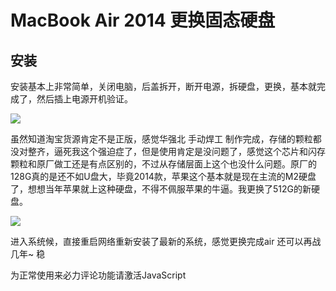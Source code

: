 # MacBook Air 2014 更换固态硬盘

## 安装

安装基本上非常简单，关闭电脑，后盖拆开，断开电源，拆硬盘，更换，基本就完成了，然后插上电源开机验证。

![](https://wx3.sinaimg.cn/mw690/7afc57f8gy1gptre6efx7j21hc0u0aej.jpg)

虽然知道淘宝货源肯定不是正版，感觉华强北 手动焊工 制作完成，存储的颗粒都没对整齐，逼死我这个强迫症了，但是使用肯定是没问题了，感觉这个芯片和闪存颗粒和原厂做工还是有点区别的，不过从存储层面上这个也没什么问题。原厂的128G真的是还不如U盘大，毕竟2014款，苹果这个基本就是现在主流的M2硬盘了，想想当年苹果就上这种硬盘，不得不佩服苹果的牛逼。我更换了512G的新硬盘。

![](https://wx2.sinaimg.cn/mw690/7afc57f8gy1gptreabkyaj21hc0u0n0y.jpg)

进入系统候，直接重启网络重新安装了最新的系统，感觉更换完成air 还可以再战几年~ 稳



<!-- 来必力City版安装代码 -->
<div id="lv-container" data-id="city" data-uid="MTAyMC80NzA4OC8yMzU4OA==">
	<script type="text/javascript">
   (function(d, s) {
       var j, e = d.getElementsByTagName(s)[0];

       if (typeof LivereTower === 'function') { return; }

       j = d.createElement(s);
       j.src = 'https://cdn-city.livere.com/js/embed.dist.js';
       j.async = true;

       e.parentNode.insertBefore(j, e);
   })(document, 'script');
	</script>
<noscript> 为正常使用来必力评论功能请激活JavaScript</noscript>
</div>
<!-- City版安装代码已完成 -->